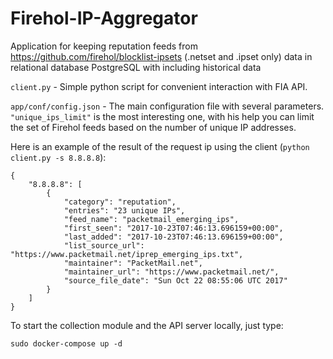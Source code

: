 # Firehol-IP-Aggregator
Аpplication for keeping reputation feeds from https://github.com/firehol/blocklist-ipsets (.netset and .ipset only) data in relational database PostgreSQL with including historical data

`client.py` - Simple python script for convenient interaction with FIA API.

`app/conf/config.json` - The main configuration file with several parameters. `"unique_ips_limit"` is the most interesting one, with his help you can limit the set of Firehol feeds based on the number of unique IP addresses.


Here is an example of the result of the request ip using the client (`python client.py -s 8.8.8.8`):
```
{
    "8.8.8.8": [
        {
            "category": "reputation",
            "entries": "23 unique IPs",
            "feed_name": "packetmail_emerging_ips",
            "first_seen": "2017-10-23T07:46:13.696159+00:00",
            "last_added": "2017-10-23T07:46:13.696159+00:00",
            "list_source_url": "https://www.packetmail.net/iprep_emerging_ips.txt",
            "maintainer": "PacketMail.net",
            "maintainer_url": "https://www.packetmail.net/",
            "source_file_date": "Sun Oct 22 08:55:06 UTC 2017"
        }
    ]
}

```

To start the collection module and the API server locally, just type:
```
sudo docker-compose up -d
```
